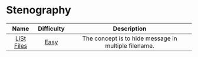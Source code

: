 # Stenography

| Name | Difficulty | Description |
| :---: | :---: | :---: |
| [LiSt Files](LiSt%20Files/challenge.md) | [Easy](../Difficulty/Easy.md) | The concept is to hide message in multiple filename. |
